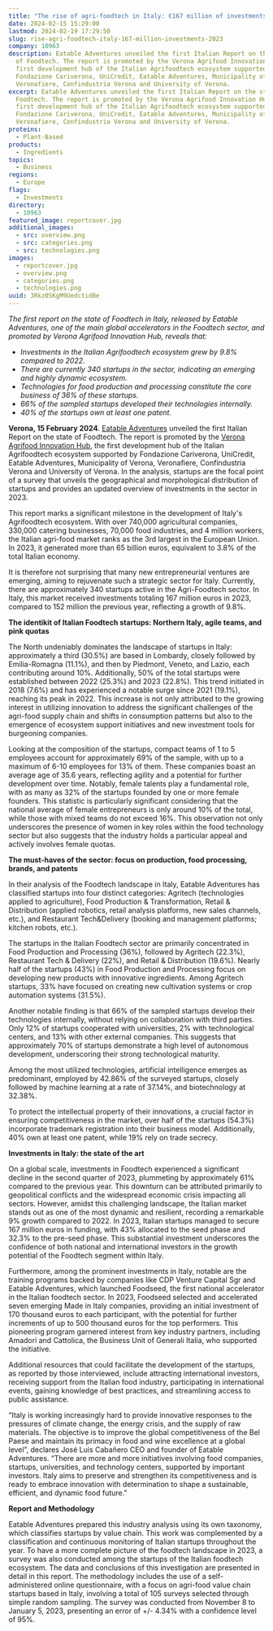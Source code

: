 ```yaml
---
title: "The rise of agri-foodtech in Italy: €167 million of investments in 2023"
date: 2024-02-15 15:29:00
lastmod: 2024-02-19 17:29:50
slug: rise-agri-foodtech-italy-167-million-investments-2023
company: 10963
description: Eatable Adventures unveiled the first Italian Report on the state
  of Foodtech. The report is promoted by the Verona Agrifood Innovation Hub, the
  first development hub of the Italian Agrifoodtech ecosystem supported by
  Fondazione Cariverona, UniCredit, Eatable Adventures, Municipality of Verona,
  Veronafiere, Confindustria Verona and University of Verona.
excerpt: Eatable Adventures unveiled the first Italian Report on the state of
  Foodtech. The report is promoted by the Verona Agrifood Innovation Hub, the
  first development hub of the Italian Agrifoodtech ecosystem supported by
  Fondazione Cariverona, UniCredit, Eatable Adventures, Municipality of Verona,
  Veronafiere, Confindustria Verona and University of Verona.
proteins:
  - Plant-Based
products:
  - Ingredients
topics:
  - Business
regions:
  - Europe
flags:
  - Investments
directory:
  - 10963
featured_image: reportcover.jpg
additional_images:
  - src: overview.png
  - src: categories.png
  - src: technologies.png
images:
  - reportcover.jpg
  - overview.png
  - categories.png
  - technologies.png
uuid: 3Rkz0SKgM9UedctidBe
---
```

*The first report on the state of Foodtech in Italy, released by Eatable Adventures, one of the main global accelerators in the Foodtech sector, and promoted by Verona Agrifood Innovation Hub, reveals that:*

* *Investments in the Italian Agrifoodtech ecosystem grew by 9.8% compared to 2022.*
* *There are currently 340 startups in the sector, indicating an emerging and highly dynamic ecosystem.*
* *Technologies for food production and processing constitute the core business of 36% of these startups.*
* *66% of the sampled startups developed their technologies internally.*
* *40% of the startups own at least one patent.*

**Verona, 15 February 2024**. [Eatable Adventures](https://eatableadventures.com/) unveiled the first Italian Report on the state of Foodtech. The report is promoted by the [Verona Agrifood Innovation Hub](http://veronaagrifoodinnovationhub.com/), the first development hub of the Italian Agrifoodtech ecosystem supported by Fondazione Cariverona, UniCredit, Eatable Adventures, Municipality of Verona, Veronafiere, Confindustria Verona and University of Verona. In the analysis, startups are the focal point of a survey that unveils the geographical and morphological distribution of startups and provides an updated overview of investments in the sector in 2023.

This report marks a significant milestone in the development of Italy's Agrifoodtech ecosystem. With over 740,000 agricultural companies, 330,000 catering businesses, 70,000 food industries, and 4 million workers, the Italian agri-food market ranks as the 3rd largest in the European Union. In 2023, it generated more than 65 billion euros, equivalent to 3.8% of the total Italian economy.

It is therefore not surprising that many new entrepreneurial ventures are emerging, aiming to rejuvenate such a strategic sector for Italy. Currently, there are approximately 340 startups active in the Agri-Foodtech sector. In Italy, this market received investments totaling 167 million euros in 2023, compared to 152 million the previous year, reflecting a growth of 9.8%.

**The identikit of Italian Foodtech startups: Northern Italy, agile teams, and pink quotas**

The North undeniably dominates the landscape of startups in Italy: approximately a third (30.5%) are based in Lombardy, closely followed by Emilia-Romagna (11.1%), and then by Piedmont, Veneto, and Lazio, each contributing around 10%. Additionally, 50% of the total startups were established between 2022 (25.3%) and 2023 (22.8%). This trend initiated in 2018 (7.6%) and has experienced a notable surge since 2021 (19.1%), reaching its peak in 2022. This increase is not only attributed to the growing interest in utilizing innovation to address the significant challenges of the agri-food supply chain and shifts in consumption patterns but also to the emergence of ecosystem support initiatives and new investment tools for burgeoning companies.

Looking at the composition of the startups, compact teams of 1 to 5 employees account for approximately 69% of the sample, with up to a maximum of 6-10 employees for 13% of them. These companies boast an average age of 35.6 years, reflecting agility and a potential for further development over time. Notably, female talents play a fundamental role, with as many as 32% of the startups founded by one or more female founders. This statistic is particularly significant considering that the national average of female entrepreneurs is only around 10% of the total, while those with mixed teams do not exceed 16%. This observation not only underscores the presence of women in key roles within the food technology sector but also suggests that the industry holds a particular appeal and actively involves female quotas.

**The must-haves of the sector: focus on production, food processing, brands, and patents**

In their analysis of the Foodtech landscape in Italy, Eatable Adventures has classified startups into four distinct categories: Agritech (technologies applied to agriculture), Food Production & Transformation, Retail & Distribution (applied robotics, retail analysis platforms, new sales channels, etc.), and Restaurant Tech&Delivery (booking and management platforms; kitchen robots, etc.).

The startups in the Italian Foodtech sector are primarily concentrated in Food Production and Processing (36%), followed by Agritech (22.3%), Restaurant Tech & Delivery (22%), and Retail & Distribution (19.6%). Nearly half of the startups (43%) in Food Production and Processing focus on developing new products with innovative ingredients. Among Agritech startups, 33% have focused on creating new cultivation systems or crop automation systems (31.5%).

Another notable finding is that 66% of the sampled startups develop their technologies internally, without relying on collaboration with third parties. Only 12% of startups cooperated with universities, 2% with technological centers, and 13% with other external companies. This suggests that approximately 70% of startups demonstrate a high level of autonomous development, underscoring their strong technological maturity.

Among the most utilized technologies, artificial intelligence emerges as predominant, employed by 42.86% of the surveyed startups, closely followed by machine learning at a rate of 37.14%, and biotechnology at 32.38%.

To protect  the intellectual property of their innovations, a crucial factor in ensuring competitiveness in the market, over half of the startups (54.3%) incorporate trademark registration into their business model. Additionally, 40% own at least one patent, while 19% rely on trade secrecy.

**Investments in Italy: the state of the art**

On a global scale, investments in Foodtech experienced a significant decline in the second quarter of 2023, plummeting by approximately 61% compared to the previous year. This downturn can be attributed primarily to geopolitical conflicts and the widespread economic crisis impacting all sectors. However, amidst this challenging landscape, the Italian market stands out as one of the most dynamic and resilient, recording a remarkable 9% growth compared to 2022. In 2023, Italian startups managed to secure 167 million euros in funding, with 43% allocated to the seed phase and 32.3% to the pre-seed phase. This substantial investment underscores the confidence of both national and international investors in the growth potential of the Foodtech segment within Italy.

Furthermore, among the prominent investments in Italy, notable are the training programs backed by companies like CDP Venture Capital Sgr and Eatable Adventures, which launched Foodseed, the first national accelerator in the Italian foodtech sector. In 2023, Foodseed selected and accelerated seven emerging Made in Italy companies, providing an initial investment of 170 thousand euros to each participant, with the potential for further increments of up to 500 thousand euros for the top performers. This pioneering program garnered interest from key industry partners, including Amadori and Cattolica, the Business Unit of Generali Italia, who supported the initiative.

Additional resources that could facilitate the development of the startups, as reported by those interviewed, include attracting international investors, receiving support from the Italian food industry, participating in international events, gaining knowledge of best practices, and streamlining access to public assistance. 

“Italy is working increasingly hard to provide innovative responses to the pressures of climate change, the energy crisis, and the supply of raw materials. The objective is to improve the global competitiveness of the Bel Paese and maintain its primacy in food and wine excellence at a global level”, declares José Luis Cabañero CEO and founder of Eatable Adventures. “There are more and more initiatives involving food companies, startups, universities, and technology centers, supported by important investors. Italy aims to preserve and strengthen its competitiveness and is ready to embrace innovation with determination to shape a sustainable, efficient, and dynamic food future."

**Report and Methodology**

Eatable Adventures prepared this industry analysis using its own taxonomy, which classifies startups by value chain. This work was complemented by a classification and continuous monitoring of Italian startups throughout the year. To have a more complete picture of the foodtech landscape in 2023, a survey was also conducted among the startups of the Italian foodtech ecosystem. The data and conclusions of this investigation are presented in detail in this report. The methodology includes the use of a self-administered online questionnaire, with a focus on agri-food value chain startups based in Italy, involving a total of 105 surveys selected through simple random sampling. The survey was conducted from November 8 to January 5, 2023, presenting an error of +/- 4.34% with a confidence level of 95%.
